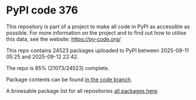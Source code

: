 # PyPI code 376

This repository is part of a project to make all code in PyPI as accessible as possible. For more information 
on the project and to find out how to utilise this data, see the website: https://py-code.org/

This repo contains 24523 packages uploaded to PyPI between 
2025-09-11 05:25 and 2025-09-12 22:42.

The repo is 85% (21073/24523) complete.

Package contents can be found [in the code branch](https://github.com/pypi-data/pypi-mirror-376/tree/code/packages).

A browsable package list for all repositories [all packages here](https://py-code.org/repositories/pypi-mirror-376).


